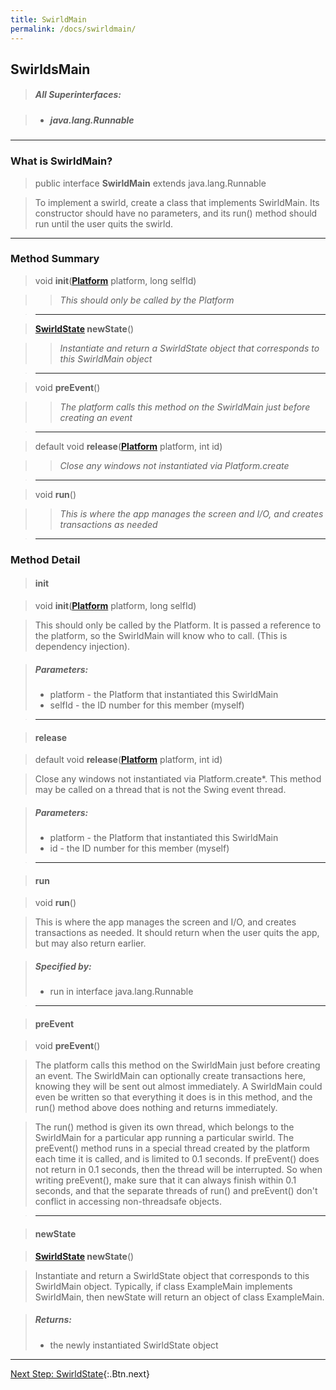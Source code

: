 ```yaml
---
title: SwirldMain
permalink: /docs/swirldmain/
---
```


## SwirldsMain

> ##### All Superinterfaces:

> * ##### java.lang.Runnable

---

### What is SwirldMain?

> public interface **SwirldMain** extends java.lang.Runnable

> To implement a swirld, create a class that implements SwirldMain. Its constructor should have no parameters, and its run() method should run until the user quits the swirld.

---

### Method Summary

> void **init**(**[Platform](/docs/platform)** platform, long selfId)

> > _This should only be called by the Platform_

> ---

> **[SwirldState](/docs/swirldstate) newState**()

> > _Instantiate and return a SwirldState object that corresponds to this SwirldMain object_

> ---

> void **preEvent**()

> > _The platform calls this method on the SwirldMain just before creating an event_

> ---

> default void **release**(**[Platform](/docs/platform)** platform, int id)

> > _Close any windows not instantiated via Platform.create_

> ---

> void **run**()

> > _This is where the app manages the screen and I/O, and creates transactions as needed_

> ---

### Method Detail

> #### init

> void **init**(**[Platform](/docs/platform)** platform, long selfId)

> This should only be called by the Platform. It is passed a reference to the platform, so the SwirldMain will know who to call. (This is dependency injection).

> ##### Parameters:
>
> * platform - the Platform that instantiated this SwirldMain
> * selfId - the ID number for this member (myself)

> ---

> #### release

> default void **release**(**[Platform](/docs/platform)** platform, int id)

> Close any windows not instantiated via Platform.create\*. This method may be called on a thread that is not the Swing event thread.

> ##### Parameters:
>
> * platform - the Platform that instantiated this SwirldMain
> * id - the ID number for this member (myself)

> ---

> #### run

> void **run**()

> This is where the app manages the screen and I/O, and creates transactions as needed. It should return when the user quits the app, but may also return earlier.

> ##### Specified by:
>
> * run in interface java.lang.Runnable

> ---

> #### preEvent

> void **preEvent**()

> The platform calls this method on the SwirldMain just before creating an event. The SwirldMain can optionally create transactions here, knowing they will be sent out almost immediately. A SwirldMain could even be written so that everything it does is in this method, and the run() method above does nothing and returns immediately.

> The run() method is given its own thread, which belongs to the SwirldMain for a particular app running a particular swirld. The preEvent() method runs in a special thread created by the platform each time it is called, and is limited to 0.1 seconds. If preEvent() does not return in 0.1 seconds, then the thread will be interrupted. So when writing preEvent(), make sure that it can always finish within 0.1 seconds, and that the separate threads of run() and preEvent() don't conflict in accessing non-threadsafe objects.

> ---

> #### newState

> **[SwirldState](/docs/swirldstate) newState**()

> Instantiate and return a SwirldState object that corresponds to this SwirldMain object. Typically, if class ExampleMain implements SwirldMain, then newState will return an object of class ExampleMain.

> ##### Returns:
>
> * the newly instantiated SwirldState object

---

[Next Step: SwirldState](/docs/swirldstate){:.Btn.next}
